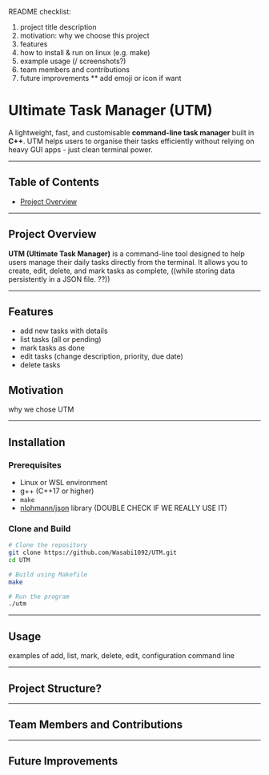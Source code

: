 README checklist:
1. project title description
2. motivation: why we choose this project
3. features
4. how to install & run on linux (e.g. make)
5. example usage (/ screenshots?)
6. team members and contributions
7. future improvements
** add emoji or icon if want

# Ultimate Task Manager (UTM)

A lightweight, fast, and customisable **command-line task manager** built in **C++**.
UTM helps users to organise their tasks efficiently without relying on heavy GUI apps - just clean terminal power.

---

## Table of Contents
- [Project Overview](#project-overview)

---

## Project Overview

**UTM (Ultimate Task Manager)** is a command-line tool designed to help users manage their daily tasks directly from the terminal.
It allows you to create, edit, delete, and mark tasks as complete, ((while storing data persistently in a JSON file. ??))

---

## Features

- add new tasks with details
- list tasks (all or pending)
- mark tasks as done
- edit tasks (change description, priority, due date)
- delete tasks

## Motivation

why we chose UTM

---

## Installation

### Prerequisites
- Linux or WSL environment
- g++ (C++17 or higher)
- `make`
- [nlohmann/json](https://github.com/nlohmann/json) library (DOUBLE CHECK IF WE REALLY USE IT)

### Clone and Build
```bash
# Clone the repository
git clone https://github.com/Wasabi1092/UTM.git
cd UTM

# Build using Makefile
make

# Run the program
./utm
```
---

## Usage

examples of add, list, mark, delete, edit, configuration command line

---

## Project Structure?

---

## Team Members and Contributions

---

## Future Improvements

